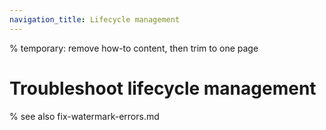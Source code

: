```yaml
---
navigation_title: Lifecycle management
---
```


% temporary: remove how-to content, then trim to one page

# Troubleshoot lifecycle management

% see also fix-watermark-errors.md
